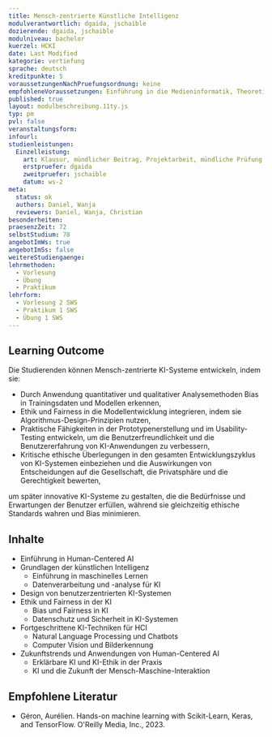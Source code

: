 ```yaml
---
title: Mensch-zentrierte Künstliche Intelligenz
modulverantwortlich: dgaida, jschaible 
dozierende: dgaida, jschaible 
modulniveau: bachelor
kuerzel: HCKI
date: Last Modified
kategorie: vertiefung
sprache: deutsch
kreditpunkte: 5
voraussetzungenNachPruefungsordnung: keine
empfohleneVoraussetzungen: Einführung in die Medieninformatik, Theoretische Informatik, Mathematik 1, Mathematik 2, Algorithmen und Programmierung 1, Algorithmen und Programmierung 2, Mensch-Computer Interaktion
published: true
layout: modulbeschreibung.11ty.js
typ: pm
pvl: false
veranstaltungsform: 
infourl: 
studienleistungen:
  Einzelleistung:
    art: Klausur, mündlicher Beitrag, Projektarbeit, mündliche Prüfung
    erstpruefer: dgaida
    zweitpruefer: jschaible
    datum: ws-2
meta:
  status: ok
  authors: Daniel, Wanja
  reviewers: Daniel, Wanja, Christian
besonderheiten: 
praesenzZeit: 72
selbstStudium: 78
angebotImWs: true
angebotImSs: false
weitereStudiengaenge: 
lehrmethoden:
  - Vorlesung
  - Übung
  - Praktikum
lehrform:
  - Vorlesung 2 SWS
  - Praktikum 1 SWS    
  - Übung 1 SWS    
---
```



## Learning Outcome
Die Studierenden können Mensch-zentrierte KI-Systeme entwickeln, indem sie:
- Durch Anwendung quantitativer und qualitativer Analysemethoden Bias in Trainingsdaten und Modellen erkennen, 
- Ethik und Fairness in die Modellentwicklung integrieren, indem sie Algorithmus-Design-Prinzipien nutzen, 
- Praktische Fähigkeiten in der Prototypenerstellung und im Usability-Testing entwickeln, um die Benutzerfreundlichkeit und die Benutzererfahrung von KI-Anwendungen zu verbessern,
- Kritische ethische Überlegungen in den gesamten Entwicklungszyklus von KI-Systemen einbeziehen und die Auswirkungen von Entscheidungen auf die Gesellschaft, die Privatsphäre und die Gerechtigkeit bewerten, 

um später innovative KI-Systeme zu gestalten, die die Bedürfnisse und Erwartungen der Benutzer erfüllen, während sie gleichzeitig ethische Standards wahren und Bias minimieren.

## Inhalte

- Einführung in Human-Centered AI
- Grundlagen der künstlichen Intelligenz
    - Einführung in maschinelles Lernen
    - Datenverarbeitung und -analyse für KI
- Design von benutzerzentrierten KI-Systemen
- Ethik und Fairness in der KI
    - Bias und Fairness in KI
    - Datenschutz und Sicherheit in KI-Systemen
- Fortgeschrittene KI-Techniken für HCI
    - Natural Language Processing und Chatbots
    - Computer Vision und Bilderkennung
- Zukunftstrends und Anwendungen von Human-Centered AI
    - Erklärbare KI und KI-Ethik in der Praxis
    - KI und die Zukunft der Mensch-Maschine-Interaktion

## Empfohlene Literatur
- Géron, Aurélien. Hands-on machine learning with Scikit-Learn, Keras, and TensorFlow. O'Reilly Media, Inc., 2023.

